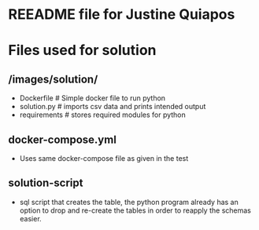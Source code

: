 # REEADME file for Justine Quiapos

# Files used for solution

## /images/solution/
- Dockerfile # Simple docker file to run python 
- solution.py # imports csv data and prints intended output
- requirements # stores required modules for python

## docker-compose.yml
- Uses same docker-compose file as given in the test 

## solution-script
- sql script that creates the table, the python program already has an option to drop and re-create the tables in order to reapply the schemas easier.